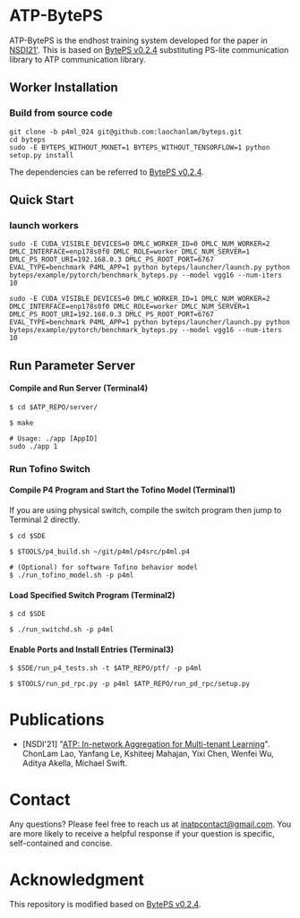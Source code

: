 # ATP-BytePS

ATP-BytePS is the endhost training system developed for the paper in [NSDI21'](https://www.usenix.org/conference/nsdi21/presentation/lao). This is based on [BytePS v0.2.4](https://github.com/bytedance/byteps/tree/v0.2.4) substituting PS-lite communication library to ATP communication library. 

## Worker Installation
### Build from source code

```
git clone -b p4ml_024 git@github.com:laochanlam/byteps.git
cd byteps
sudo -E BYTEPS_WITHOUT_MXNET=1 BYTEPS_WITHOUT_TENSORFLOW=1 python setup.py install
```
The dependencies can be referred to [BytePS v0.2.4](https://github.com/bytedance/byteps/tree/v0.2.4). 
## Quick Start

### launch workers
```
sudo -E CUDA_VISIBLE_DEVICES=0 DMLC_WORKER_ID=0 DMLC_NUM_WORKER=2 DMLC_INTERFACE=enp178s0f0 DMLC_ROLE=worker DMLC_NUM_SERVER=1 DMLC_PS_ROOT_URI=192.168.0.3 DMLC_PS_ROOT_PORT=6767 EVAL_TYPE=benchmark P4ML_APP=1 python byteps/launcher/launch.py python byteps/example/pytorch/benchmark_byteps.py --model vgg16 --num-iters 10
```
```
sudo -E CUDA_VISIBLE_DEVICES=0 DMLC_WORKER_ID=1 DMLC_NUM_WORKER=2 DMLC_INTERFACE=enp178s0f0 DMLC_ROLE=worker DMLC_NUM_SERVER=1 DMLC_PS_ROOT_URI=192.168.0.3 DMLC_PS_ROOT_PORT=6767 EVAL_TYPE=benchmark P4ML_APP=1 python byteps/launcher/launch.py python byteps/example/pytorch/benchmark_byteps.py --model vgg16 --num-iters 10
```

## Run Parameter Server 
#### Compile and Run Server (Terminal4)
```
$ cd $ATP_REPO/server/
```
```
$ make
```
```
# Usage: ./app [AppID]
sudo ./app 1
```

### Run Tofino Switch 

#### Compile P4 Program and Start the Tofino Model (Terminal1)
If you are using physical switch, compile the switch program then jump to Terminal 2 directly.
```
$ cd $SDE
```
```
$ $TOOLS/p4_build.sh ~/git/p4ml/p4src/p4ml.p4
```
```
# (Optional) for software Tofino behavior model
$ ./run_tofino_model.sh -p p4ml
```
#### Load Specified Switch Program (Terminal2)
```
$ cd $SDE
```
```
$ ./run_switchd.sh -p p4ml
```
#### Enable Ports and Install Entries (Terminal3)
```
$ $SDE/run_p4_tests.sh -t $ATP_REPO/ptf/ -p p4ml 
```
```
$ $TOOLS/run_pd_rpc.py -p p4ml $ATP_REPO/run_pd_rpc/setup.py 
```

# Publications

- [NSDI'21] "[ATP: In-network Aggregation for Multi-tenant Learning](https://www.usenix.org/conference/nsdi21/presentation/lao)". ChonLam Lao, Yanfang Le, Kshiteej Mahajan, Yixi Chen, Wenfei Wu, Aditya Akella, Michael Swift.

# Contact

Any questions? Please feel free to reach us at inatpcontact@gmail.com. You are more likely to receive a helpful response if your question is specific, self-contained and concise.

# Acknowledgment
This repository is modified based on [BytePS v0.2.4](https://github.com/bytedance/byteps/tree/v0.2.4). 
